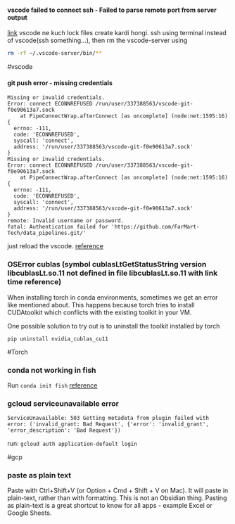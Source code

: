 
#### vscode failed to connect ssh - Failed to parse remote port from server output
[link](https://stackoverflow.com/questions/55979701/how-do-i-resolve-failed-to-parse-remote-port-from-server)
vscode ne kuch lock files create kardi hongi. ssh using terminal instead of vscode(ssh something...), then rm the vscode-server using 
```bash
rm -rf ~/.vscode-server/bin/**
```

#vscode


#### git push error - missing credentials
```
Missing or invalid credentials.
Error: connect ECONNREFUSED /run/user/337388563/vscode-git-f0e90613a7.sock
    at PipeConnectWrap.afterConnect [as oncomplete] (node:net:1595:16) {
  errno: -111,
  code: 'ECONNREFUSED',
  syscall: 'connect',
  address: '/run/user/337388563/vscode-git-f0e90613a7.sock'
}
Missing or invalid credentials.
Error: connect ECONNREFUSED /run/user/337388563/vscode-git-f0e90613a7.sock
    at PipeConnectWrap.afterConnect [as oncomplete] (node:net:1595:16) {
  errno: -111,
  code: 'ECONNREFUSED',
  syscall: 'connect',
  address: '/run/user/337388563/vscode-git-f0e90613a7.sock'
}
remote: Invalid username or password.
fatal: Authentication failed for 'https://github.com/FarMart-Tech/data_pipelines.git/'
```

just reload the vscode. [reference](https://chatgpt.com/share/bb1e82b9-c083-4a45-83c0-b24bba6db22a) 





### OSError cublas (symbol cublasLtGetStatusString version libcublasLt.so.11 not defined in file libcublasLt.so.11 with link time reference)

When installing torch in conda environments, sometimes we get an error like mentioned about. This happens because torch tries to install CUDAtoolkit which conflicts with the existing toolkit in your VM.

One possible solution to try out is to uninstall the toolkit installed by torch

```
pip uninstall nvidia_cublas_cu11
```

#Torch 

### conda not working in fish

Run `conda init fish` [reference](https://stackoverflow.com/a/58760411) 


### gcloud serviceunavailable error 

```
ServiceUnavailable: 503 Getting metadata from plugin failed with error: ('invalid_grant: Bad Request', {'error': 'invalid_grant', 'error_description': 'Bad Request'})
```
 
 run: 
`gcloud auth application-default login`

#gcp


### paste as plain text

Paste with Ctrl+Shift+V (or Option + Cmd + Shift + V on Mac). It will paste in plain-text, rather than with formatting. This is not an Obsidian thing. Pasting as plain-text is a great shortcut to know for all apps - example Excel or Google Sheets.